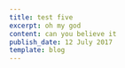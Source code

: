 ```yaml
---
title: test five
excerpt: oh my god
content: can you believe it
publish_date: 12 July 2017
template: blog
---
```


